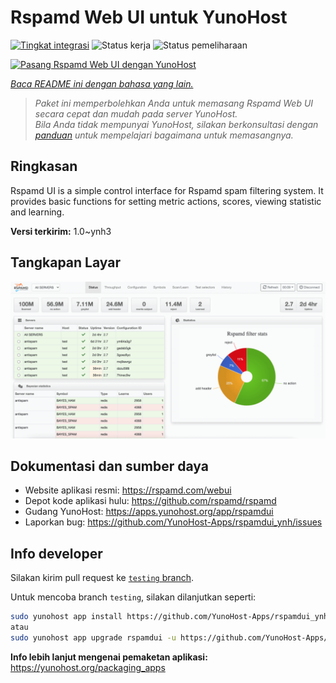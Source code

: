<!--
N.B.: README ini dibuat secara otomatis oleh <https://github.com/YunoHost/apps/tree/master/tools/readme_generator>
Ini TIDAK boleh diedit dengan tangan.
-->

# Rspamd Web UI untuk YunoHost

[![Tingkat integrasi](https://apps.yunohost.org/badge/integration/rspamdui)](https://ci-apps.yunohost.org/ci/apps/rspamdui/)
![Status kerja](https://apps.yunohost.org/badge/state/rspamdui)
![Status pemeliharaan](https://apps.yunohost.org/badge/maintained/rspamdui)

[![Pasang Rspamd Web UI dengan YunoHost](https://install-app.yunohost.org/install-with-yunohost.svg)](https://install-app.yunohost.org/?app=rspamdui)

*[Baca README ini dengan bahasa yang lain.](./ALL_README.md)*

> *Paket ini memperbolehkan Anda untuk memasang Rspamd Web UI secara cepat dan mudah pada server YunoHost.*  
> *Bila Anda tidak mempunyai YunoHost, silakan berkonsultasi dengan [panduan](https://yunohost.org/install) untuk mempelajari bagaimana untuk memasangnya.*

## Ringkasan

Rspamd UI is a simple control interface for Rspamd spam filtering system. It provides basic functions for setting metric actions, scores, viewing statistic and learning.

**Versi terkirim:** 1.0~ynh3

## Tangkapan Layar

![Tangkapan Layar pada Rspamd Web UI](./doc/screenshots/screenshot.png)

## Dokumentasi dan sumber daya

- Website aplikasi resmi: <https://rspamd.com/webui>
- Depot kode aplikasi hulu: <https://github.com/rspamd/rspamd>
- Gudang YunoHost: <https://apps.yunohost.org/app/rspamdui>
- Laporkan bug: <https://github.com/YunoHost-Apps/rspamdui_ynh/issues>

## Info developer

Silakan kirim pull request ke [`testing` branch](https://github.com/YunoHost-Apps/rspamdui_ynh/tree/testing).

Untuk mencoba branch `testing`, silakan dilanjutkan seperti:

```bash
sudo yunohost app install https://github.com/YunoHost-Apps/rspamdui_ynh/tree/testing --debug
atau
sudo yunohost app upgrade rspamdui -u https://github.com/YunoHost-Apps/rspamdui_ynh/tree/testing --debug
```

**Info lebih lanjut mengenai pemaketan aplikasi:** <https://yunohost.org/packaging_apps>
